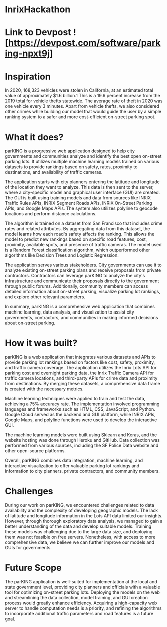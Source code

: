 # InrixHackathon

# Link to Devpost ![https://devpost.com/software/parking-npxt9j]

# Inspiration
In 2020, 168,323 vehicles were stolen in California, at an estimated total value of approximately $1.6 billion.1 This is a 19.6 percent increase from the 2019 total for vehicle thefts statewide. The average rate of theft in 2020 was one vehicle every 3 minutes. Apart from vehicle thefts, we also considered other crimes while building our model that would guide the user by a simple ranking system to a safer and more cost-efficient on-street parking spot.

# What it does?

parKING is a progressive web application designed to help city governments and communities analyze and identify the best open on-street parking lots. It utilizes multiple machine learning models trained on various datasets to provide rankings based on safety, rates, proximity to destinations, and availability of traffic cameras.

The application starts with city planners entering the latitude and longitude of the location they want to analyze. This data is then sent to the server, where a city-specific model and graphical user interface (GUI) are created. The GUI is built using training models and data from sources like INRIX Traffic Rules APIs, INRIX Segment Roads APIs, INRIX On-Street Parking APIs, and Google Maps APIs. The system also utilizes polyline to geocode locations and perform distance calculations.

The algorithm is trained on a dataset from San Francisco that includes crime rates and related attributes. By aggregating data from this dataset, the model learns how each road's safety affects the ranking. This allows the model to predict new rankings based on specific road features, cost, proximity, available spots, and presence of traffic cameras. The model used is a Random Forest classification algorithm, which outperformed other algorithms like Decision Trees and Logistic Regression.

The application serves various stakeholders. City governments can use it to analyze existing on-street parking plans and receive proposals from private contractors. Contractors can leverage parKING to analyze the city's infrastructure and communicate their proposals directly to the government through public forums. Additionally, community members can access detailed information about on-street parking, visualize parking lot rankings, and explore other relevant parameters.

In summary, parKING is a comprehensive web application that combines machine learning, data analysis, and visualization to assist city governments, contractors, and communities in making informed decisions about on-street parking.


# How it was built?

parKING is a web application that integrates various datasets and APIs to provide parking lot rankings based on factors like cost, safety, proximity, and traffic camera coverage. The application utilizes the Inrix Lots API for parking cost and overnight parking data, the Inrix Traffic Camera API for traffic camera locations, and third-party APIs for crime data and proximity from destinations. By merging these datasets, a comprehensive data frame is created with the necessary metrics.

Machine learning techniques were applied to train and test the data, achieving a 75% accuracy rate. The implementation involved programming languages and frameworks such as HTML, CSS, JavaScript, and Python. Google Cloud served as the backend and GUI platform, while INRIX APIs, Google Maps, and polyline functions were used to develop the interactive GUI.

The machine learning models were built using Sklearn and Keras, and the website hosting was done through Heroku and GitHub. Data collection was performed from various sources, including the SF Police Data website and other open-source platforms.

Overall, parKING combines data integration, machine learning, and interactive visualization to offer valuable parking lot rankings and information to city planners, private contractors, and community members.

# Challenges 

During our work on parKING, we encountered challenges related to data availability and the complexity of developing geographic models. The lack of latitude and longitude information in the Lots API data limited our insights. However, through thorough exploratory data analysis, we managed to gain a better understanding of the data and develop suitable models. Training these models was challenging due to the large data size, and deploying them was not feasible on free servers. Nonetheless, with access to more comprehensive data, we believe we can further improve our models and GUIs for governments.

# Future Scope

The parKING application is well-suited for implementation at the local and state government level, providing city planners and officials with a valuable tool for optimizing on-street parking lots. Deploying the models on the web and streamlining the data collection, model training, and GUI creation process would greatly enhance efficiency. Acquiring a high-capacity web server to handle computation needs is a priority, and refining the algorithms to incorporate additional traffic parameters and road features is a future goal.
